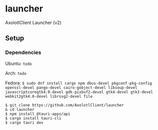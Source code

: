 # launcher
AxolotlClient Launcher (v2)

## Setup

### Dependencies
Ubuntu: `todo`

Arch: `todo`

Fedora: `$ sudo dnf install cargo npm dbus-devel pkgconf-pkg-config openssl-devel pango-devel cairo-gobject-devel libsoup-devel javascriptcoregtk4.0-devel gdk-pixbuf2-devel gtk4-devel gtk3-devel webkit2gtk4.0-devel librsvg2-devel file`

```
$ git clone https://github.com/AxolotlClient/launcher
& cd launcher
$ npm install @tauri-apps/api
$ cargo install tauri-cli
$ cargo tauri dev
```
